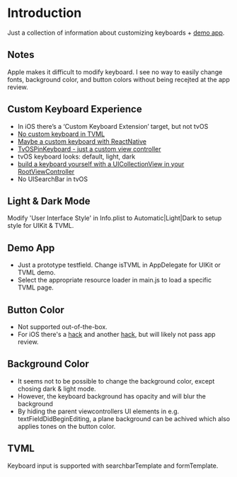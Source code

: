 #  Introduction

Just a collection of information about customizing keyboards + [demo app](https://github.com/mborgmann-sky/KBtest).

## Notes

Apple makes it difficult to modify keyboard. I see no way to easily change fonts, background color, and button colors without being recejted at the app review. 

## Custom Keyboard Experience

- In iOS there’s a ‘Custom Keyboard Extension’ target, but not tvOS
- [No custom keyboard in TVML](https://forums.developer.apple.com/thread/95416)
- [Maybe a custom keyboard with ReactNative](https://github.com/udfalkso/react-native-example-ios-keyboard)
- [TvOSPinKeyboard - just a custom view controller](https://github.com/zattoo/TvOSPinKeyboard)
- tvOS keyboard looks: default, light, dark
- [build a keyboard yourself with a UICollectionView in your RootViewController](https://stackoverflow.com/a/36829956)
- No UISearchBar in tvOS

## Light & Dark Mode

Modify 'User Interface Style' in Info.plist to Automatic|Light|Dark to setup style for UIKit & TVML.

## Demo App

- Just a prototype testfield. Change isTVML in AppDelegate for UIKit or TVML demo.
- Select the appropriate resource loader in main.js to load a specific TVML page. 

## Button Color

- Not supported out-of-the-box.
- For iOS there's a [hack](https://stackoverflow.com/a/36829956) and another [hack](https://stackoverflow.com/a/36829956), but will likely not pass app review.

## Background Color

- It seems not to be possible to change the background color, except chosing dark & light mode.
- However, the keyboard background has opacity and will blur the background
- By hiding the parent viewcontrollers UI elements in e.g. textFieldDidBeginEditing, a plane background can be achived which also applies tones on the button color. 

## TVML

Keyboard input is supported with searchbarTemplate and formTemplate.
